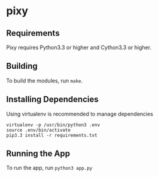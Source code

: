 pixy
====

Requirements
------------

Pixy requires Python3.3 or higher and Cython3.3 or higher.


Building
--------

To build the modules, run `make`.


Installing Dependencies
-----------------------

Using virtualenv is recommended to manage dependencies

    virtualenv -p /usr/bin/python3 .env
    source .env/bin/activate
    pip3.3 install -r requirements.txt


Running the App
---------------

To run the app, run `python3 app.py`
